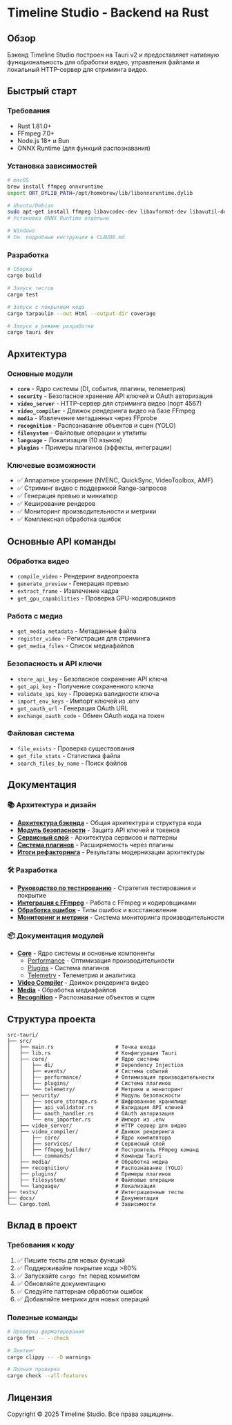 # Timeline Studio - Backend на Rust

## Обзор

Бэкенд Timeline Studio построен на Tauri v2 и предоставляет нативную функциональность для обработки видео, управления файлами и локальный HTTP-сервер для стриминга видео.

## Быстрый старт

### Требования

- Rust 1.81.0+
- FFmpeg 7.0+
- Node.js 18+ и Bun
- ONNX Runtime (для функций распознавания)

### Установка зависимостей

```bash
# macOS
brew install ffmpeg onnxruntime
export ORT_DYLIB_PATH=/opt/homebrew/lib/libonnxruntime.dylib

# Ubuntu/Debian  
sudo apt-get install ffmpeg libavcodec-dev libavformat-dev libavutil-dev
# Установка ONNX Runtime отдельно

# Windows
# См. подробные инструкции в CLAUDE.md
```

### Разработка

```bash
# Сборка
cargo build

# Запуск тестов
cargo test

# Запуск с покрытием кода
cargo tarpaulin --out Html --output-dir coverage

# Запуск в режиме разработки
cargo tauri dev
```

## Архитектура

### Основные модули

- **`core`** - Ядро системы (DI, события, плагины, телеметрия)
- **`security`** - Безопасное хранение API ключей и OAuth авторизация
- **`video_server`** - HTTP-сервер для стриминга видео (порт 4567)
- **`video_compiler`** - Движок рендеринга видео на базе FFmpeg
- **`media`** - Извлечение метаданных через FFprobe
- **`recognition`** - Распознавание объектов и сцен (YOLO)
- **`filesystem`** - Файловые операции и утилиты
- **`language`** - Локализация (10 языков)
- **`plugins`** - Примеры плагинов (эффекты, интеграции)

### Ключевые возможности

- ✅ Аппаратное ускорение (NVENC, QuickSync, VideoToolbox, AMF)
- ✅ Стриминг видео с поддержкой Range-запросов
- ✅ Генерация превью и миниатюр
- ✅ Кеширование рендеров
- ✅ Мониторинг производительности и метрики
- ✅ Комплексная обработка ошибок

## Основные API команды

### Обработка видео
- `compile_video` - Рендеринг видеопроекта
- `generate_preview` - Генерация превью
- `extract_frame` - Извлечение кадра
- `get_gpu_capabilities` - Проверка GPU-кодировщиков

### Работа с медиа
- `get_media_metadata` - Метаданные файла
- `register_video` - Регистрация для стриминга
- `get_media_files` - Список медиафайлов

### Безопасность и API ключи
- `store_api_key` - Безопасное сохранение API ключа
- `get_api_key` - Получение сохраненного ключа
- `validate_api_key` - Проверка валидности ключа
- `import_env_keys` - Импорт ключей из .env
- `get_oauth_url` - Генерация OAuth URL
- `exchange_oauth_code` - Обмен OAuth кода на токен

### Файловая система
- `file_exists` - Проверка существования
- `get_file_stats` - Статистика файла
- `search_files_by_name` - Поиск файлов

## Документация

### 📚 Архитектура и дизайн
- [**Архитектура бэкенда**](./docs/architecture.md) - Общая архитектура и структура кода
- [**Модуль безопасности**](./docs/security-architecture.md) - Защита API ключей и токенов
- [**Сервисный слой**](./docs/service-layer.md) - Архитектура сервисов и паттерны
- [**Система плагинов**](./docs/plugin-system-design.md) - Расширяемость через плагины
- [**Итоги рефакторинга**](./docs/refactoring-summary.md) - Результаты модернизации архитектуры

### 🛠️ Разработка
- [**Руководство по тестированию**](./docs/testing-guide.md) - Стратегия тестирования и покрытие
- [**Интеграция с FFmpeg**](./docs/ffmpeg-integration.md) - Работа с FFmpeg и кодировщиками
- [**Обработка ошибок**](./docs/error-handling-guide.md) - Типы ошибок и восстановление
- [**Мониторинг и метрики**](./docs/monitoring-and-metrics.md) - Система мониторинга производительности

### 📦 Документация модулей
- [**Core**](./src/core/README.md) - Ядро системы и основные компоненты
  - [Performance](./src/core/performance/README.md) - Оптимизация производительности
  - [Plugins](./src/core/plugins/README.md) - Система плагинов
  - [Telemetry](./src/core/telemetry/README.md) - Телеметрия и аналитика
- [**Video Compiler**](./src/video_compiler/README.md) - Движок рендеринга видео
- [**Media**](./src/media/README.md) - Обработка медиафайлов
- [**Recognition**](./src/recognition/README.md) - Распознавание объектов и сцен

## Структура проекта

```
src-tauri/
├── src/
│   ├── main.rs                    # Точка входа
│   ├── lib.rs                     # Конфигурация Tauri
│   ├── core/                      # Ядро системы
│   │   ├── di/                    # Dependency Injection
│   │   ├── events/                # Система событий
│   │   ├── performance/           # Оптимизация производительности
│   │   ├── plugins/               # Система плагинов
│   │   └── telemetry/             # Метрики и мониторинг
│   ├── security/                  # Модуль безопасности
│   │   ├── secure_storage.rs      # Шифрованное хранилище
│   │   ├── api_validator.rs       # Валидация API ключей
│   │   ├── oauth_handler.rs       # OAuth авторизация
│   │   └── env_importer.rs        # Импорт из .env
│   ├── video_server/              # HTTP сервер для видео
│   ├── video_compiler/            # Движок рендеринга
│   │   ├── core/                  # Ядро компилятора
│   │   ├── services/              # Сервисный слой
│   │   ├── ffmpeg_builder/        # Построитель FFmpeg команд
│   │   └── commands/              # Команды Tauri
│   ├── media/                     # Обработка медиа
│   ├── recognition/               # Распознавание (YOLO)
│   ├── plugins/                   # Примеры плагинов
│   ├── filesystem/                # Файловые операции
│   └── language/                  # Локализация
├── tests/                         # Интеграционные тесты
├── docs/                          # Документация
└── Cargo.toml                     # Зависимости
```

## Вклад в проект

### Требования к коду

1. ✅ Пишите тесты для новых функций
2. ✅ Поддерживайте покрытие кода >80%
3. ✅ Запускайте `cargo fmt` перед коммитом
4. ✅ Обновляйте документацию
5. ✅ Следуйте паттернам обработки ошибок
6. ✅ Добавляйте метрики для новых операций

### Полезные команды

```bash
# Проверка форматирования
cargo fmt -- --check

# Линтинг
cargo clippy -- -D warnings

# Полная проверка
cargo check --all-features
```

## Лицензия

Copyright © 2025 Timeline Studio. Все права защищены.